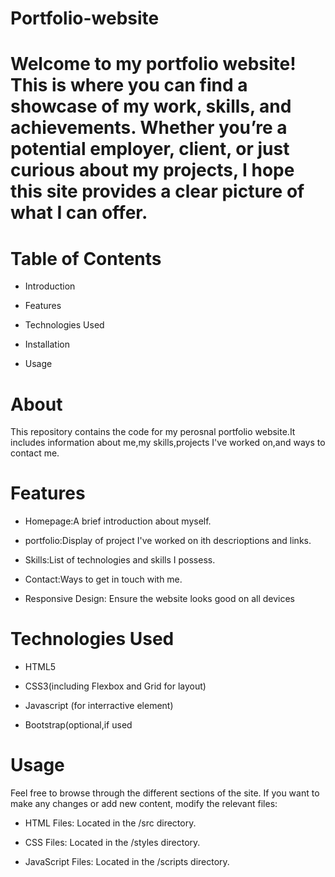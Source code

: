# Portfolio-website

# Welcome to my portfolio website! This is where you can find a showcase of my work, skills, and achievements. Whether you’re a potential employer, client, or just curious about my projects, I hope this site provides a clear picture of what I can offer.

# Table of Contents

- Introduction

- Features

- Technologies Used

- Installation

- Usage

# About

This repository contains the code for my perosnal portfolio website.It includes information about me,my skills,projects I've worked on,and ways to contact me.

# Features

- Homepage:A brief introduction about myself.

- portfolio:Display of project I've worked on ith descrioptions and links.

- Skills:List of technologies and skills I possess.

- Contact:Ways to get in touch with me.

- Responsive Design: Ensure the website looks good on all devices

 # Technologies Used

  -  HTML5

 -  CSS3(including Flexbox and Grid for layout)

 -  Javascript (for interractive element)

 -  Bootstrap(optional,if used

 # Usage
 
Feel free to browse through the different sections of the site. If you want to make any changes or add new content, modify the relevant files:

- HTML Files: Located in the /src directory.

- CSS Files: Located in the /styles directory.

- JavaScript Files: Located in the /scripts directory.
